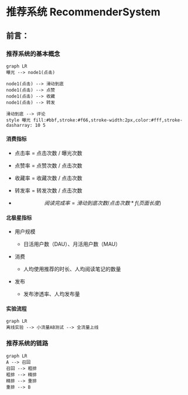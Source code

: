 # 推荐系统  RecommenderSystem

## 前言：

### 推荐系统的基本概念

~~~mermaid
graph LR
曝光 --> node1(点击)

node1(点击) --> 滑动到底
node1(点击) --> 点赞
node1(点击) --> 收藏
node1(点击) --> 转发

滑动到底 --> 评论
style 曝光 fill:#bbf,stroke:#f66,stroke-width:2px,color:#fff,stroke-dasharray: 10 5
~~~

#### 消费指标

- 点击率 = 点击次数 / 曝光次数

- 点赞率 = 点赞次数 / 点击次数

- 收藏率 = 收藏次数 / 点击次数

- 转发率 = 转发次数 / 点击次数

- $$
  阅读完成率 = 滑动到底次数 / 点击次数 * f(页面长度)
  $$

#### 北极星指标

- 用户规模
  - 日活用户数（DAU）、月活用户数（MAU）
- 消费
  - 人均使用推荐的时长、人均阅读笔记的数量

- 发布
  - 发布渗透率、人均发布量


#### 实验流程

~~~mermaid
graph LR
离线实验 --> 小流量AB测试 --> 全流量上线
~~~

### 推荐系统的链路

~~~mermaid
graph LR
A --> 召回
召回 --> 粗排
粗排 --> 精排
精排 --> 重排
重排 --> B
~~~

